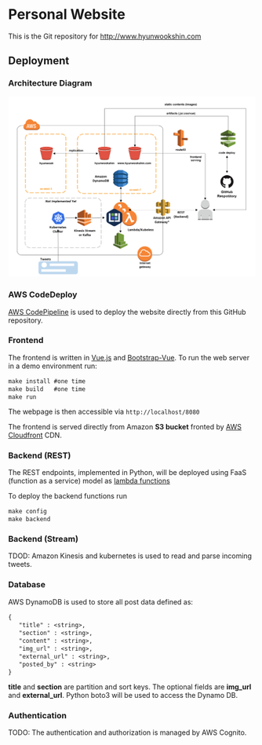 # Personal Website

This is the Git repository for http://www.hyunwookshin.com

## Deployment

### Architecture Diagram

![Diagram](images/architecture.png)

### AWS CodeDeploy

[AWS CodePipeline](https://aws.amazon.com/getting-started/tutorials/continuous-deployment-pipeline/) is used to deploy the website directly from this GitHub repository.

### Frontend

The frontend is written in [Vue.js](https://vuejs.org/) and [Bootstrap-Vue](https://bootstrap-vue.js.org).
To run the web server in a demo environment run:

```
make install #one time
make build   #one time
make run
```

The webpage is then accessible via `http://localhost/8080`

The frontend is served directly from Amazon **S3 bucket** fronted by [AWS Cloudfront](https://aws.amazon.com/cloudfront) CDN.

### Backend (REST)

The REST endpoints, implemented in Python, will be deployed using FaaS (function as a service) model
as [lambda functions](https://aws.amazon.com/lambda/)

To deploy the backend functions run

```
make config
make backend
```

### Backend (Stream)

TDOD: Amazon Kinesis and kubernetes is used to read and parse incoming tweets.

### Database

AWS DynamoDB is used to store all post data defined as:

```
{
   "title" : <string>,
   "section" : <string>,
   "content" : <string>,
   "img_url" : <string>,
   "external_url" : <string>,
   "posted_by" : <string>
}
```

**title** and **section** are partition and sort keys. The optional
fields are **img_url** and **external_url**.
Python boto3 will be used to access the Dynamo DB.

### Authentication


TODO: The authentication and authorization is managed by AWS Cognito.
